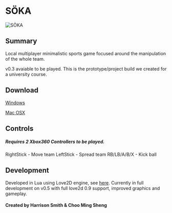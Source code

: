 SÖKA
====

![SÖKA](http://www.hazagame.com/img/projects/project-02b.png)

## Summary

Local multiplayer minimalistic sports game focused around the manipulation of the whole team.

v0.3 avaiable to be played. This is the prototype/project build we created for a university course.

## Download

[Windows](http://love2d.org)

[Mac OSX](http://love2d.org)

## Controls

##### Requires 2 Xbox360 Controllers to be played.

RightStick  - Move team
LeftStick   - Spread team
RB/LB/A/B/X - Kick ball

## Development

Developed in Lua using Love2D engine, see [here](http://love2d.org).
Currently in full development on v0.5 with full love2d 0.9 support, improved graphics and gameplay.

#### Created by Harrison Smith & Choo Ming Sheng
